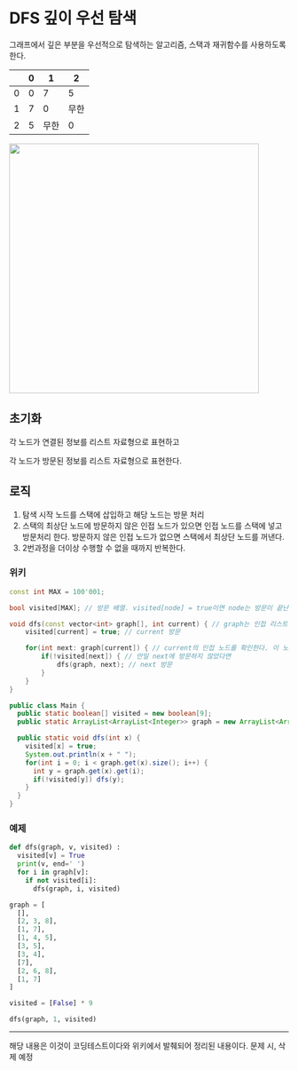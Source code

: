 # DFS 깊이 우선 탐색

그래프에서 깊은 부분을 우선적으로 탐색하는 알고리즘, 스택과 재귀함수를 사용하도록 한다.

|   | 0 |   1  |   2  |
|---|---|------|------|
| 0 | 0 |  7   |  5   |
| 1 | 7 |  0   |  무한 |
| 2 | 5 | 무한  |  0   |

<img src="/assets/images/TIL/2022-11-02-1.png" width="450">


## 초기화

각 노드가 연결된 정보를 리스트 자료형으로 표현하고

각 노드가 방문된 정보를 리스트 자료형으로 표현한다.

## 로직

1. 탐색 시작 노드를 스택에 삽입하고 해당 노드는 방문 처리
2. 스택의 최상단 노드에 방문하지 않은 인접 노드가 있으면 인접 노드를 스택에 넣고 방문처리 한다. 방문하지 않은 인접 노드가 없으면 스택에서 최상단 노드를 꺼낸다.
3. 2번과정을 더이상 수행할 수 없을 때까지 반복한다.

### 위키

```c++
const int MAX = 100'001;

bool visited[MAX]; // 방문 배열. visited[node] = true이면 node는 방문이 끝난 상태이다.

void dfs(const vector<int> graph[], int current) { // graph는 인접 리스트, current는 현재 노드
    visited[current] = true; // current 방문

    for(int next: graph[current]) { // current의 인접 노드를 확인한다. 이 노드를 next라고 하자.
        if(!visited[next]) { // 만일 next에 방문하지 않았다면
            dfs(graph, next); // next 방문
        }
    }
}
```

```java
public class Main {
  public static boolean[] visited = new boolean[9];
  public static ArrayList<ArrayList<Integer>> graph = new ArrayList<ArrayList<Integer>>();

  public static void dfs(int x) {
    visited[x] = true;
    System.out.println(x + " ");
    for(int i = 0; i < graph.get(x).size(); i++) {
      int y = graph.get(x).get(i);
      if(!visited[y]) dfs(y);
    }
  }
}
```

### 예제

```python
def dfs(graph, v, visited) :
  visited[v] = True
  print(v, end=' ')
  for i in graph[v]:
    if not visited[i]:
      dfs(graph, i, visited)

graph = [
  [],
  [2, 3, 8],
  [1, 7],
  [1, 4, 5],
  [3, 5],
  [3, 4],
  [7],
  [2, 6, 8],
  [1, 7]
]

visited = [False] * 9

dfs(graph, 1, visited)
```
---------
해당 내용은 이것이 코딩테스트이다와 위키에서 발췌되어 정리된 내용이다. 문제 시, 삭제 예정